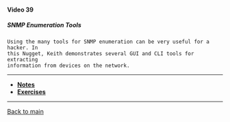 #### Video 39

##### SNMP Enumeration Tools

```
Using the many tools for SNMP enumeration can be very useful for a hacker. In
this Nugget, Keith demonstrates several GUI and CLI tools for extracting
information from devices on the network.
```

---

- **[Notes](notes.md)**
- **[Exercises](exercises.md)**

---

[Back to main](https://github.com/rot0xd/CBTNuggets/blob/master/CEHv9/README.md)

